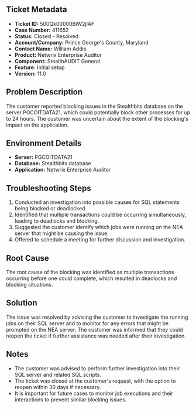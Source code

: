 ## Ticket Metadata
- **Ticket ID:** 500Qk00000BiW2jIAF
- **Case Number:** 411652
- **Status:** Closed - Resolved
- **Account/Company:** Prince George's County, Maryland
- **Contact Name:** William Addis
- **Product:** Netwrix Enterprise Auditor
- **Component:** StealthAUDIT General
- **Feature:** Initial setup
- **Version:** 11.0

## Problem Description
The customer reported blocking issues in the Stealthbits database on the server PGCOITDATA21, which could potentially block other processes for up to 24 hours. The customer was uncertain about the extent of the blocking's impact on the application.

## Environment Details
- **Server:** PGCOITDATA21
- **Database:** Stealthbits database
- **Application:** Netwrix Enterprise Auditor

## Troubleshooting Steps
1. Conducted an investigation into possible causes for SQL statements being blocked or deadlocked.
2. Identified that multiple transactions could be occurring simultaneously, leading to deadlocks and blocking.
3. Suggested the customer identify which jobs were running on the NEA server that might be causing the issue.
4. Offered to schedule a meeting for further discussion and investigation.

## Root Cause
The root cause of the blocking was identified as multiple transactions occurring before one could complete, which resulted in deadlocks and blocking situations.

## Solution
The issue was resolved by advising the customer to investigate the running jobs on their SQL server and to monitor for any errors that might be prompted on the NEA server. The customer was informed that they could reopen the ticket if further assistance was needed after their investigation.

## Notes
- The customer was advised to perform further investigation into their SQL server and related SQL scripts.
- The ticket was closed at the customer's request, with the option to reopen within 30 days if necessary.
- It is important for future cases to monitor job executions and their interactions to prevent similar blocking issues.